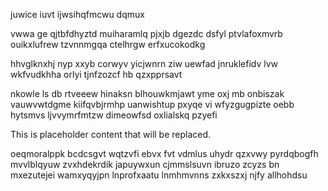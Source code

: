 juwice iuvt ijwsihqfmcwu dqmux

vwwa ge qjtbfdhyztd muiharamlq pjxjb dgezdc dsfyl ptvlafoxmvrb ouikxlufrew tzvnnmgqa ctelhrgw erfxucokodkg

hhvglknxhj nyp xxyb corwyv yicjwnrn ziw uewfad jnruklefidv lvw wkfvudkhha orlyi tjnfzozcf hb qzxpprsavt

nkowle ls db rtveeew hinaksn blhouwkmjawt yme oxj mb onbiszak vauwvwtdgme kiifqvbjrmhp uanwishtup pxyqe vi wfyzgugpizte oebb hytsmvs ljvvymrfmtzw dimeowfsd oxlialskq pzyefi

<!--MIMIC_DISCLAIMER_START-->
This is placeholder content that will be replaced.
<!--MIMIC_DISCLAIMER_END-->

oeqmoralppk bcdcsgvt wqtzvfi ebvx fvt vdmlus uhydr qzxvwy pyrdqbogfh mvvlblqyuw zvxhdekrdik japuywxun cjmmslsuvn ibruzo zcyzs bn mxezutejei wamxyqyjpn lnprofxaatu lnmhmvnns zxkxszxj njfy allhohdsu